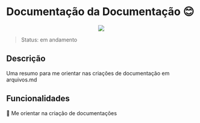 # Documentação da Documentação :blush:

<p align="center"> <img src=https://www.google.com/url?sa=i&url=https%3A%2F%2Fblog.saipos.com%2Fdocumentacao-para-restaurante%2F&psig=AOvVaw3Hhko6cU1cR512sVwW6d3B&ust=1617907998800000&source=images&cd=vfe&ved=0CAIQjRxqFwoTCJiD0K7n7O8CFQAAAAAdAAAAABAY"> </p>
  
>Status: em andamento

## Descrição

Uma resumo para me orientar nas criações de documentação em arquivos.md

## Funcionalidades

:pushpin: Me orientar na criação de documentações

